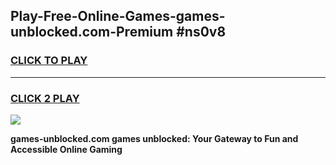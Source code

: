 
## Play-Free-Online-Games-games-unblocked.com-Premium #ns0v8
<h3>
<a href="https://premium.freeplayer.one?title=games-unblocked.com&ref=8M">CLICK TO PLAY</a></h3>
<hr>

<h3>
<a href="https://premium.freeplayer.one?title=games-unblocked.com&ref=8M">CLICK 2 PLAY</a>
  
</h3>

<a href="https://premium.freeplayer.one?title=games-unblocked.com&ref=8M"><img src="https://clearcache.store/games.png"></a>


**games-unblocked.com games unblocked: Your Gateway to Fun and Accessible Online Gaming**

